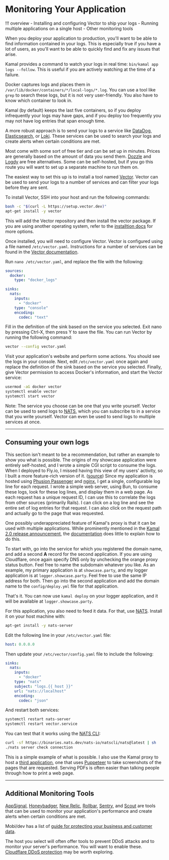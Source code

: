 # Monitoring Your Application

!!! overview
    - Installing and configuring Vector to ship your logs
    - Running multiple applications on a single host
    - Other monitoring tools

When you deploy your application to production, you'll want to be able to find information contained in your logs. This is especially true if you have a lot of users, as you'll want to be able to quickly find and fix any issues that arise.

Kamal provides a command to watch your logs in real time: `bin/kamal app logs --follow`. This is useful if you are actively watching at the time of a failure.

Docker captures logs and places them in `/var/lib/docker/containers/*/local-logs/*.log`. You can use a tool like `grep` to search these logs, but it is not very user-friendly. You also have to know which container to look in.

Kamal (by default) keeps the last five containers, so if you deploy infrequently your logs may have gaps, and if you deploy too frequently you may not have log entries that span enough time.

A more robust approach is to send your logs to a service like [DataDog](https://www.datadoghq.com/), [Elasticsearch](https://www.elastic.co/), or [Loki](https://grafana.com/oss/loki/). These services can be used to search your logs and create alerts when certain conditions are met.

Most come with some sort of free tier and can be set up in minutes. Prices are generally based on the amount of data you send them.
[Dozzle](https://dozzle.dev/) and [Logdy](http://logdy.dev) are free alternatives.
Some can be self-hosted, but if you go this route you will want to set up a separate machine to run them on.

The easiest way to set this up is to install a tool named [Vector](https://vector.dev/). Vector can be used to send your logs to a number of services and can filter your logs before they are sent.

To install Vector, SSH into your host and run the following commands:

```sh
bash -c "$(curl -L https://setup.vector.dev)"
apt-get install -y vector
```

This will add the Vector repository and then install the vector package. If you are using another operating system, refer to the
[installtion docs](https://vector.dev/docs/setup/installation/) for more options.


Once installed, you will need to configure Vector. Vector is configured using a file named `/etc/vector.yaml`. Instructions for a number of services can be found in the [Vector documentation](https://vector.dev/docs/reference/configuration/sinks/).

Run `nano /etc/vector.yaml`, and replace the file with the following:

```yaml
sources:
  docker:
    type: "docker_logs"

sinks:
  nats:
    inputs:
      - "docker"
    type: "console"
    encoding:
      codec: "text"
```

Fill in the definition of the sink based on the service you selected. Exit nano by pressing Ctrl-X, then press Y to save the file. You can run Vector by running the following command:

```sh
vector --config vector.yaml
```

Visit your application's website and perform some actions. You should see the logs in your console. Next, edit `/etc/vector.yaml` once again and replace the definition of the sink based on the service you selected. Finally, give Vector permission to access Docker's information, and start the Vector service:

```sh
usermod -aG docker vector
systemctl enable vector
systemctl start vector
```

Note: The service you choose can be one that you write yourself. Vector can be used to send logs to [NATS](https://nats.io/), which you can subscribe to in a service that you write yourself. Vector can even be used to send logs to multiple services at once.

---

## Consuming your own logs

This section isn't meant to be a recommendation, but rather an example to show you what is possible. The origins of my showcase application were entirely self-hosted, and I wrote a simple CGI script to consume the logs. When I deployed to Fly.io, I missed having this view of my users' activity, so I built a more feature-rich version of it. ([source](https://github.com/rubys/showcase/tree/main/fly/applications/logger)) Since my application is hosted using [Phusion Passenger](https://www.phusionpassenger.com/) and [nginx](https://www.nginx.com/), I get a single, configurable log line for each request. I wrote a simple web server, using Bun, to consume these logs, look for these log lines, and display them in a web page. As each request has a unique request ID, I can use this to correlate the logs from other sources (primarily Rails). I can click on a log line and see the entire set of log entries for that request. I can also click on the request path and actually go to the page that was requested.

One possibly underappreciated feature of Kamal's proxy is that it can be used with multiple applications. While prominently mentioned in the [Kamal 2.0 release announcement](https://dev.37signals.com/kamal-2/), the [documentation](https://kamal-deploy.org/docs/configuration/proxy/#host/) does little to explain how to do this.

To start with, go into the service for which you registered the domain name, and add a second **A** record for the second application. If you are using Cloudflare, once again specify DNS only by unchecking the orange proxy status button. Feel free to name the subdomain whatever you like. As an example, my primary application is at `showcase.party`, and my logger application is at `logger.showcase.party`. Feel free to use the same IP address for both. Then go into the second application and add the domain name to the `config/deploy.yml` file for that application.

That's it. You can now use `kamal deploy` on your logger application, and it will be available at `logger.showcase.party`.

For this application, you also need to feed it data. For that, use [NATS](https://nats.io/). Install it on your host machine with:

```sh
apt-get install -y nats-server
```

Edit the following line in your `/etc/vector.yaml` file:

```yaml
host: 0.0.0.0
```

Then update your `/etc/vector/config.yaml` file to include the following:

```yaml
sinks:
  nats:
    inputs:
      - "docker"
    type: "nats"
    subject: "logs.{{ host }}"
    url: "nats://localhost"
    encoding:
      codec: "json"
```

And restart both services:

```sh
systemctl restart nats-server
systemctl restart vector.service
```

You can test that it works using the [NATS CLI](https://nats.io/documentation/tutorials/nats-cli/):

```sh
curl -sf https://binaries.nats.dev/nats-io/natscli/nats@latest | sh
./nats server check connection
```

This is a simple example of what is possible. I also use the Kamal proxy to host a [third application](https://fly.io/blog/print-on-demand/), one that uses [Puppeteer](https://pptr.dev/) to take screenshots of the pages that are requested. Serving PDFs is often easier than talking people through how to print a web page.

---

## Additional Monitoring Tools

[AppSignal](https://appsignal.com/), [Honeybadger](https://www.honeybadger.io/), [New Relic](https://newrelic.com/), [Rollbar](https://rollbar.com/), [Sentry](https://sentry.io/), and [Scout](https://scoutapm.com/) are tools that can be used to monitor your application's performance and create alerts when certain conditions are met.

Mobi/dev has a list of [guide for protecting your business and customer data](https://mobidev.biz/blog/ruby-on-rails-security-guide-protecting-your-business-and-customer-data).

The host you select will often offer tools to prevent DDoS attacks and to monitor your server's performance. You will want to enable these. [Cloudflare DDoS protection](https://www.cloudflare.com/lp/dg/brand/ddos/) may be worth exploring.